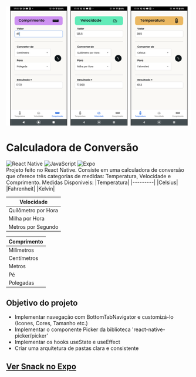 ![Prints das três telas do app](https://github.com/AndradeReryson/CalculadoraConversao/blob/master/assets/CalculadoraConversaoPrints.png)
# Calculadora de Conversão
![React Native](https://img.shields.io/badge/react_native-%2320232a.svg?style=for-the-badge&logo=react&logoColor=%2361DAFB)
![JavaScript](https://img.shields.io/badge/javascript-%23323330.svg?style=for-the-badge&logo=javascript&logoColor=%23F7DF1E) 
![Expo](https://img.shields.io/badge/expo-1C1E24?style=for-the-badge&logo=expo&logoColor=#D04A37) </br>
Projeto feito no React Native. Consiste em uma calculadora de conversão que oferece três categorias de medidas: Temperatura, Velocidade e Comprimento.
Medidas Disponiveis:
|Temperatura|
|---------|
|Celsius|
|Fahrenheit|
|Kelvin|

|Velocidade|
|---------|
|Quilômetro por Hora|
|Milha por Hora|
|Metros por Segundo|

|Comprimento|
|---------|
|Milímetros|
|Centímetros|
|Metros|
|Pé|
|Polegadas|

## Objetivo do projeto
- Implementar navegação com BottomTabNavigator e customizá-lo (Icones, Cores, Tamanho etc.)
- Implementar o componente Picker da biblioteca 'react-native-picker/picker'
- Implementar os hooks useState e useEffect 
- Criar uma arquitetura de pastas clara e consistente

## [Ver Snack no Expo](https://snack.expo.dev/@rerysonandrade/mp2---calculadora-de-conversao)
